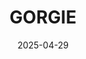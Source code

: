 ---  
layout: startup_page  
title: "GORGIE"  
id: "getgorgie.com"  
permalink: "/gorgiegetgorgie.com04292025/"  
website: "https://www.getgorgie.com"  
funding_round: "Series A"  
funding_amount: "$24.5M"  
investors: "Notable Capital, Coefficient Capital, Jason Cohen, Yossi Nasser"  
about: "GORGIE is a wellness-forward energy drink brand focused on providing clean, modern products centered on wellness, inclusivity, and community. It offers a fresh approach to the energy drink market, prioritizing healthy ingredients and building a strong community around its brand. The company has experienced rapid growth since its launch in 2023."  
markets: "Food and Beverage, Wellness"  
hq: "Boca Raton, Florida, United States"  
founded_year: "2023"  
linkedin: "https://www.linkedin.com/company/gorgie"  
twitter: "https://twitter.com/getgorgie"  
instagram: ""  
facebook: "https://www.facebook.com/getgorgie"  
crunchbase: "https://www.crunchbase.com/organization/gorgie"  
pitchbook: "https://pitchbook.com/profiles/company/518266-27"  

date_display: "29-Apr-2025"  
date: "2025-04-29"

# SEO Optimization  
meta_title: "GORGIE - Series A Funding ($24.5M)"  
meta_description: "GORGIE, GORGIE is a wellness-forward energy drink brand focused on providing clean, modern products centered on wellness, inclusivity, and community. It offer..."  
meta_keywords: "GORGIE, Food and Beverage, Wellness, Series A funding"  
canonical_url: "https://startup.projectstartups.com/gorgiegetgorgie.com04292025/"  
---